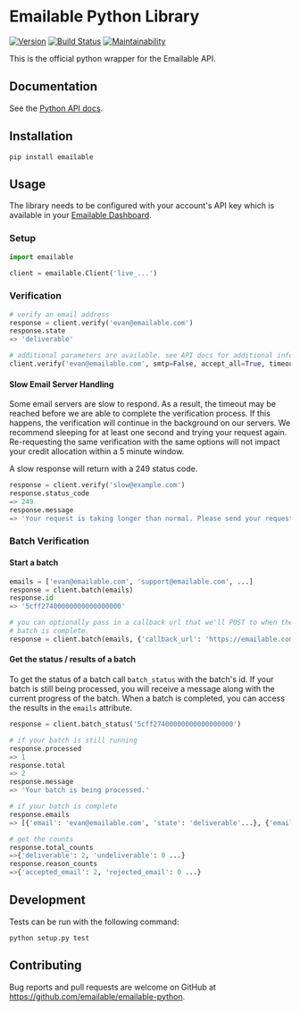 # Emailable Python Library

[![Version](https://img.shields.io/pypi/v/emailable.svg)](https://pypi.org/project/emailable/)
[![Build Status](https://app.travis-ci.com/emailable/emailable-python.svg)](https://app.travis-ci.com/emailable/emailable-python)
[![Maintainability](https://api.codeclimate.com/v1/badges/dcb962c96795974051fc/maintainability)](https://codeclimate.com/github/emailable/emailable-python/maintainability)

This is the official python wrapper for the Emailable API.

## Documentation

See the [Python API docs](https://emailable.com/docs/api/?python).

## Installation

```shell
pip install emailable
```

## Usage

The library needs to be configured with your account's API key which is available in your [Emailable Dashboard](https://app.emailable.com/api).

### Setup

```python
import emailable

client = emailable.Client('live_...')
```

### Verification

```python
# verify an email address
response = client.verify('evan@emailable.com')
response.state
=> 'deliverable'

# additional parameters are available. see API docs for additional info.
client.verify('evan@emailable.com', smtp=False, accept_all=True, timeout=25)
```

#### Slow Email Server Handling

Some email servers are slow to respond. As a result, the timeout may be reached
before we are able to complete the verification process. If this happens, the
verification will continue in the background on our servers. We recommend
sleeping for at least one second and trying your request again. Re-requesting
the same verification with the same options will not impact your credit
allocation within a 5 minute window.

A slow response will return with a 249 status code.

```python
response = client.verify('slow@example.com')
response.status_code
=> 249
response.message
=> 'Your request is taking longer than normal. Please send your request again.'
```

### Batch Verification

#### Start a batch

```python
emails = ['evan@emailable.com', 'support@emailable.com', ...]
response = client.batch(emails)
response.id
=> '5cff27400000000000000000'

# you can optionally pass in a callback url that we'll POST to when the
# batch is complete.
response = client.batch(emails, {'callback_url': 'https://emailable.com/'})
```

#### Get the status / results of a batch

To get the status of a batch call `batch_status` with the batch's id. If your batch is still being processed, you will receive a message along with the current progress of the batch. When a batch is completed, you can access the results in the `emails` attribute.

```python
response = client.batch_status('5cff27400000000000000000')

# if your batch is still running
response.processed
=> 1
response.total
=> 2
response.message
=> 'Your batch is being processed.'

# if your batch is complete
response.emails
=> [{'email': 'evan@emailable.com', 'state': 'deliverable'...}, {'email': 'support@emailable.com', 'state': 'deliverable'...}...]

# get the counts
response.total_counts
=>{'deliverable': 2, 'undeliverable': 0 ...}
response.reason_counts
=>{'accepted_email': 2, 'rejected_email': 0 ...}
```

## Development

Tests can be run with the following command:

```shell
python setup.py test
```

## Contributing

Bug reports and pull requests are welcome on GitHub at https://github.com/emailable/emailable-python.
